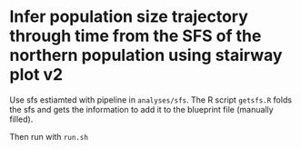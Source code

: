 # Infer population size trajectory through time from the SFS of the northern population using stairway plot v2

Use sfs estiamted with pipeline in `analyses/sfs`. The R script `getsfs.R` folds the sfs and gets the information to add it to the blueprint file (manually filled). 

Then run with `run.sh`